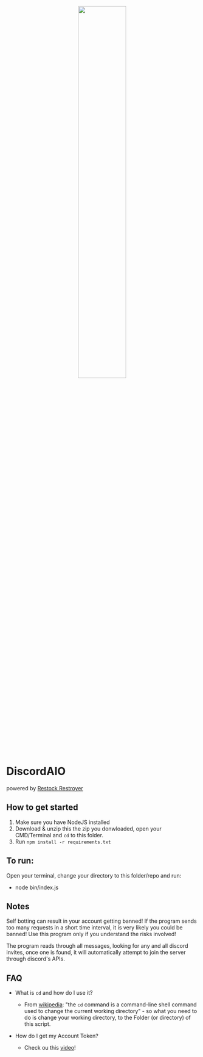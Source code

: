 
<p align="center"><img width=50% src="https://cdn.discordapp.com/attachments/676400481026703371/688826792903180387/Screenshot_201.png"></p>

# DiscordAIO

powered by [Restock Restroyer](https://twitter.com/RestockDestroy)

## How to get started

1. Make sure you have NodeJS  installed
2. Download & unzip this the zip you donwloaded, open your CMD/Terminal and `cd` to this folder.
3. Run `npm install -r requirements.txt`

## To run:

Open your terminal, change your directory to this folder/repo and run:

- node bin/index.js

## Notes

Self botting can result in your account getting banned! If the program sends too many requests in a short time interval, it is very likely you could be banned! Use this program only if you understand the risks involved!

The program reads through all messages, looking for any and all discord invites, once one is found, it will automatically attempt to join the server through discord's APIs.

## FAQ

- What is `cd` and how do I use it?
  - From [wikipedia](https://en.wikipedia.org/wiki/Cd_(command)): "the `cd` command is a command-line shell command used to change the current working directory" -  so what you need to do is change your working directory, to the Folder (or directory) of this script.

- How do I get my Account Token?
  - Check ou this [video](https://www.youtube.com/watch?v=tI1lzqzLQCs)!  
